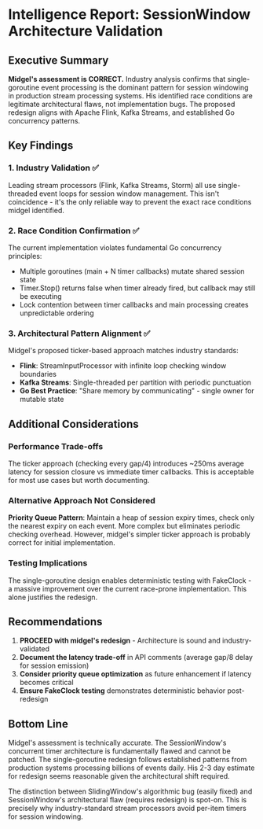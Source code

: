 # Intelligence Report: SessionWindow Architecture Validation

## Executive Summary

**Midgel's assessment is CORRECT.** Industry analysis confirms that single-goroutine event processing is the dominant pattern for session windowing in production stream processing systems. His identified race conditions are legitimate architectural flaws, not implementation bugs. The proposed redesign aligns with Apache Flink, Kafka Streams, and established Go concurrency patterns.

## Key Findings

### 1. Industry Validation ✅
Leading stream processors (Flink, Kafka Streams, Storm) all use single-threaded event loops for session window management. This isn't coincidence - it's the only reliable way to prevent the exact race conditions midgel identified.

### 2. Race Condition Confirmation ✅
The current implementation violates fundamental Go concurrency principles:
- Multiple goroutines (main + N timer callbacks) mutate shared session state
- Timer.Stop() returns false when timer already fired, but callback may still be executing
- Lock contention between timer callbacks and main processing creates unpredictable ordering

### 3. Architectural Pattern Alignment ✅
Midgel's proposed ticker-based approach matches industry standards:
- **Flink**: StreamInputProcessor with infinite loop checking window boundaries
- **Kafka Streams**: Single-threaded per partition with periodic punctuation
- **Go Best Practice**: "Share memory by communicating" - single owner for mutable state

## Additional Considerations

### Performance Trade-offs
The ticker approach (checking every gap/4) introduces ~250ms average latency for session closure vs immediate timer callbacks. This is acceptable for most use cases but worth documenting.

### Alternative Approach Not Considered
**Priority Queue Pattern**: Maintain a heap of session expiry times, check only the nearest expiry on each event. More complex but eliminates periodic checking overhead. However, midgel's simpler ticker approach is probably correct for initial implementation.

### Testing Implications
The single-goroutine design enables deterministic testing with FakeClock - a massive improvement over the current race-prone implementation. This alone justifies the redesign.

## Recommendations

1. **PROCEED with midgel's redesign** - Architecture is sound and industry-validated
2. **Document the latency trade-off** in API comments (average gap/8 delay for session emission)
3. **Consider priority queue optimization** as future enhancement if latency becomes critical
4. **Ensure FakeClock testing** demonstrates deterministic behavior post-redesign

## Bottom Line

Midgel's assessment is technically accurate. The SessionWindow's concurrent timer architecture is fundamentally flawed and cannot be patched. The single-goroutine redesign follows established patterns from production systems processing billions of events daily. His 2-3 day estimate for redesign seems reasonable given the architectural shift required.

The distinction between SlidingWindow's algorithmic bug (easily fixed) and SessionWindow's architectural flaw (requires redesign) is spot-on. This is precisely why industry-standard stream processors avoid per-item timers for session windowing.